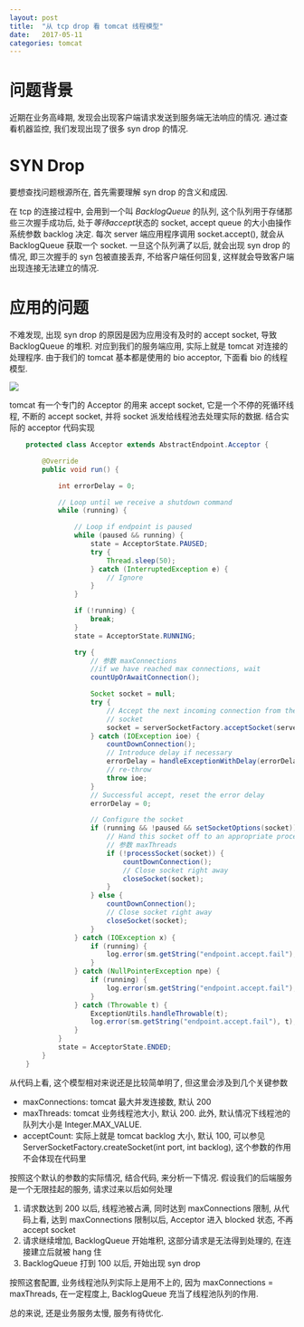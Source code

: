 ```yaml
---
layout: post
title:  "从 tcp drop 看 tomcat 线程模型"
date:   2017-05-11
categories: tomcat
---
```


# 问题背景

近期在业务高峰期, 发现会出现客户端请求发送到服务端无法响应的情况. 通过查看机器监控, 我们发现出现了很多 syn drop 的情况.

# SYN Drop

要想查找问题根源所在, 首先需要理解 syn drop 的含义和成因. 

在 tcp 的连接过程中, 会用到一个叫 *BacklogQueue* 的队列, 这个队列用于存储那些三次握手成功后, 处于*等待accept*状态的 socket, accept queue 的大小由操作系统参数 backlog 决定. 每次 server 端应用程序调用 socket.accept(), 就会从 BacklogQueue 获取一个 socket. 一旦这个队列满了以后, 就会出现 syn drop 的情况, 即三次握手的 syn 包被直接丢弃, 不给客户端任何回复, 这样就会导致客户端出现连接无法建立的情况. 

# 应用的问题

不难发现, 出现 syn drop 的原因是因为应用没有及时的 accept socket, 导致 BacklogQueue 的堆积. 对应到我们的服务端应用, 实际上就是 tomcat 对连接的处理程序. 由于我们的 tomcat 基本都是使用的 bio acceptor, 下面看 bio 的线程模型.

![](/_posts/.2017-05-11-syn-drop-and-tomcat-thread-model.markdown_images/89af2252.png)

tomcat 有一个专门的 Acceptor 的用来 accept socket, 它是一个不停的死循环线程, 不断的 accept socket, 并将 socket 派发给线程池去处理实际的数据. 结合实际的 acceptor 代码实现

````java
    protected class Acceptor extends AbstractEndpoint.Acceptor {

        @Override
        public void run() {

            int errorDelay = 0;

            // Loop until we receive a shutdown command
            while (running) {

                // Loop if endpoint is paused
                while (paused && running) {
                    state = AcceptorState.PAUSED;
                    try {
                        Thread.sleep(50);
                    } catch (InterruptedException e) {
                        // Ignore
                    }
                }

                if (!running) {
                    break;
                }
                state = AcceptorState.RUNNING;

                try {
                    // 参数 maxConnections
                    //if we have reached max connections, wait
                    countUpOrAwaitConnection();

                    Socket socket = null;
                    try {
                        // Accept the next incoming connection from the server
                        // socket
                        socket = serverSocketFactory.acceptSocket(serverSocket);
                    } catch (IOException ioe) {
                        countDownConnection();
                        // Introduce delay if necessary
                        errorDelay = handleExceptionWithDelay(errorDelay);
                        // re-throw
                        throw ioe;
                    }
                    // Successful accept, reset the error delay
                    errorDelay = 0;

                    // Configure the socket
                    if (running && !paused && setSocketOptions(socket)) {
                        // Hand this socket off to an appropriate processor
                        // 参数 maxThreads
                        if (!processSocket(socket)) {
                            countDownConnection();
                            // Close socket right away
                            closeSocket(socket);
                        }
                    } else {
                        countDownConnection();
                        // Close socket right away
                        closeSocket(socket);
                    }
                } catch (IOException x) {
                    if (running) {
                        log.error(sm.getString("endpoint.accept.fail"), x);
                    }
                } catch (NullPointerException npe) {
                    if (running) {
                        log.error(sm.getString("endpoint.accept.fail"), npe);
                    }
                } catch (Throwable t) {
                    ExceptionUtils.handleThrowable(t);
                    log.error(sm.getString("endpoint.accept.fail"), t);
                }
            }
            state = AcceptorState.ENDED;
        }
    }
````

从代码上看, 这个模型相对来说还是比较简单明了, 但这里会涉及到几个关键参数

* maxConnections: tomcat 最大并发连接数, 默认 200
* maxThreads: tomcat 业务线程池大小, 默认 200. 此外, 默认情况下线程池的队列大小是 Integer.MAX_VALUE.
* acceptCount: 实际上就是 tomcat backlog 大小, 默认 100, 可以参见 ServerSocketFactory.createSocket(int port, int backlog), 这个参数的作用不会体现在代码里

按照这个默认的参数的实际情况, 结合代码, 来分析一下情况. 假设我们的后端服务是一个无限挂起的服务, 请求过来以后如何处理

1. 请求数达到 200 以后, 线程池被占满, 同时达到 maxConnections 限制, 从代码上看, 达到 maxConnections 限制以后, Acceptor 进入 blocked 状态, 不再 accept socket
2. 请求继续增加, BacklogQueue 开始堆积, 这部分请求是无法得到处理的, 在连接建立后就被 hang 住
3. BacklogQueue 打到 100 以后, 开始出现 syn drop

按照这套配置, 业务线程池队列实际上是用不上的, 因为 maxConnections = maxThreads, 在一定程度上, BacklogQueue 充当了线程池队列的作用.

总的来说, 还是业务服务太慢, 服务有待优化.